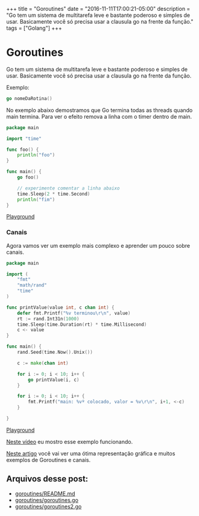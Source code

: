 +++
title = "Goroutines"
date = "2016-11-11T17:00:21-05:00"
description = "Go tem um sistema de multitarefa leve e bastante poderoso e simples de usar. Basicamente você só precisa usar a clausula go na frente da função."
tags = ["Golang"]
+++
# Goroutines

Go tem um sistema de multitarefa leve e bastante poderoso e simples de usar. Basicamente você só precisa usar a clausula go na frente da função.

Exemplo:

```go
go nomeDaRotina()
```

No exemplo abaixo demostramos que Go termina todas as threads quando main termina.
Para ver o efeito remova a linha com o timer dentro de main.

```go
package main

import "time"

func foo() {
	println("foo")
}

func main() {
	go foo()

	// experimente comentar a linha abaixo
	time.Sleep(2 * time.Second)
	println("fim")
}
```
[Playground](https://play.golang.org/p/4NYROfW7Ub)

### Canais
Agora vamos ver um exemplo mais complexo e aprender um pouco sobre canais.

```go
package main

import (
	"fmt"
	"math/rand"
	"time"
)

func printValue(value int, c chan int) {
	defer fmt.Printf("%v terminou\r\n", value)
	rt := rand.Int31n(1000)
	time.Sleep(time.Duration(rt) * time.Millisecond)
	c <- value
}

func main() {
	rand.Seed(time.Now().Unix())

	c := make(chan int)

	for i := 0; i < 10; i++ {
		go printValue(i, c)
	}

	for i := 0; i < 10; i++ {
		fmt.Printf("main: %vº colocado, valor = %v\r\n", i+1, <-c)
	}

}
```
[Playground](https://play.golang.org/p/kUgYknGoeN)

[Neste vídeo](https://www.youtube.com/watch?v=H2jULD66BII) eu mostro esse exemplo funcionando.

[Neste artigo](http://divan.github.io/posts/go_concurrency_visualize/) você vai ver uma ótima representação gráfica e muitos exemplos de Goroutines e canais.

## Arquivos desse post:

- [goroutines/README.md](https://github.com/go-br/estudos/blob/master/goroutines/README.md)
- [goroutines/goroutines.go](https://github.com/go-br/estudos/blob/master/goroutines/goroutines.go)
- [goroutines/goroutines2.go](https://github.com/go-br/estudos/blob/master/goroutines/goroutines2.go)
